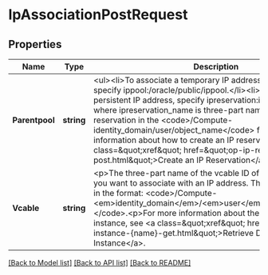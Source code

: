 # IpAssociationPostRequest

## Properties
Name | Type | Description | Notes
------------ | ------------- | ------------- | -------------
**Parentpool** | **string** | &lt;ul&gt;&lt;li&gt;To associate a temporary IP address from the pool, specify ippool:/oracle/public/ippool.&lt;/li&gt;&lt;li&gt;To associate a persistent IP address, specify ipreservation:ipreservation_name, where ipreservation_name is three-part name of an existing IP reservation in the &lt;code&gt;/Compute-identity_domain/user/object_name&lt;/code&gt; format. For more information about how to create an IP reservation, see &lt;a class&#x3D;\&quot;xref\&quot; href&#x3D;\&quot;op-ip-reservation--post.html\&quot;&gt;Create an IP Reservation&lt;/a&gt;.&lt;/li&gt;&lt;ul&gt; | [default to null]
**Vcable** | **string** | &lt;p&gt;The three-part name of the vcable ID of the instance that you want to associate with an IP address. The three-part name is in the format: &lt;code&gt;/Compute-&lt;em&gt;identity_domain&lt;/em&gt;/&lt;em&gt;user&lt;/em&gt;/&lt;em&gt;object&lt;/em&gt;&lt;/code&gt;.&lt;p&gt;For more information about the vcable of an instance, see &lt;a class&#x3D;\&quot;xref\&quot; href&#x3D;\&quot;op-instance-{name}-get.html\&quot;&gt;Retrieve Details of an Instance&lt;/a&gt;. | [default to null]

[[Back to Model list]](../README.md#documentation-for-models) [[Back to API list]](../README.md#documentation-for-api-endpoints) [[Back to README]](../README.md)


